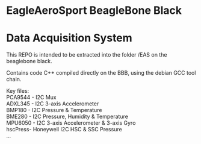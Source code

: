 # EagleAeroSport BeagleBone Black
# Data Acquisition System

This REPO is intended to be extracted into the folder /EAS on the beaglebone black.

Contains code C++ compiled directly on the BBB, using the debian GCC tool chain.

Key files:<br>
PCA9544 - I2C Mux<br>
ADXL345 - I2C 3-axis Accelerometer<br>
BMP180  - I2C Pressure & Temperature<br>
BME280  - I2C Pressure, Humidity & Temperature<br>
MPU6050 - I2C 3-axis Accelerometer & 3-axis Gyro<br>
hscPress- Honeywell I2C HSC & SSC Pressure<br>
...

